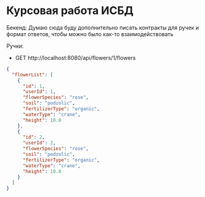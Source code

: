 # Курсовая работа ИСБД

Бекенд:
Думаю сюда буду дополнительно писать контракты для ручек и формат ответов,
чтобы можно было как-то взаимодействовать

Ручки:

- GET http://localhost:8080/api/flowers/1/flowers

```json
{
  "flowerList": [
    {
      "id": 1,
      "userId": 1,
      "flowerSpecies": "rose",
      "soil": "podzolic",
      "fertilizerType": "organic",
      "waterType": "crane",
      "height": 10.0
    },
    {
      "id": 2,
      "userId": 2,
      "flowerSpecies": "rose",
      "soil": "podzolic",
      "fertilizerType": "organic",
      "waterType": "crane",
      "height": 10.0
    }
  ]
}
```